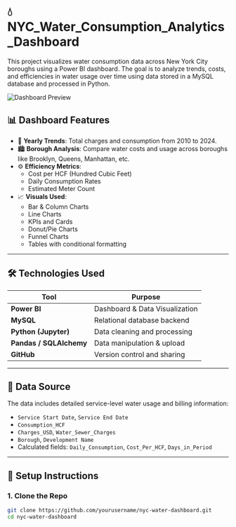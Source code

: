 # 💧NYC_Water_Consumption_Analytics_Dashboard

This project visualizes water consumption data across New York City boroughs using a Power BI dashboard. The goal is to analyze trends, costs, and efficiencies in water usage over time using data stored in a MySQL database and processed in Python.

![Dashboard Preview](./https://github.com/Nihil25/NYC_Water_Consumption_Analytics_Dashboard/blob/main/Preview%20of%20dashboard.png)



## 📊 Dashboard Features

- 📅 **Yearly Trends**: Total charges and consumption from 2010 to 2024.
- 🏙️ **Borough Analysis**: Compare water costs and usage across boroughs like Brooklyn, Queens, Manhattan, etc.
- ⚙️ **Efficiency Metrics**:
  - Cost per HCF (Hundred Cubic Feet)
  - Daily Consumption Rates
  - Estimated Meter Count
- 📈 **Visuals Used**:
  - Bar & Column Charts
  - Line Charts
  - KPIs and Cards
  - Donut/Pie Charts
  - Funnel Charts
  - Tables with conditional formatting

---

## 🛠️ Technologies Used

| Tool           | Purpose                         |
|----------------|----------------------------------|
| **Power BI**   | Dashboard & Data Visualization  |
| **MySQL**      | Relational database backend     |
| **Python (Jupyter)** | Data cleaning and processing |
| **Pandas / SQLAlchemy** | Data manipulation & upload |
| **GitHub**     | Version control and sharing     |

---

## 🧪 Data Source

The data includes detailed service-level water usage and billing information:
- `Service Start Date`, `Service End Date`
- `Consumption_HCF`
- `Charges_USD`, `Water_Sewer_Charges`
- `Borough`, `Development Name`
- Calculated fields: `Daily_Consumption`, `Cost_Per_HCF`, `Days_in_Period`

---

## 🚀 Setup Instructions

### 1. Clone the Repo

```bash
git clone https://github.com/yourusername/nyc-water-dashboard.git
cd nyc-water-dashboard
